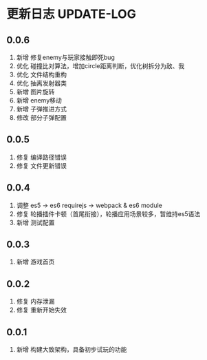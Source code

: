 # 更新日志 UPDATE-LOG

## 0.0.6
1. 新增 修复enemy与玩家接触即死bug
2. 优化 碰撞比对算法，增加circle距离判断，优化树拆分为敌、我
3. 优化 文件结构重构
4. 优化 抽离发射器类
5. 新增 图片旋转
6. 新增 enemy移动
7. 新增 子弹推进方式
8. 修改 部分子弹配置

## 0.0.5
1. 修复 编译路径错误
2. 修复 文件更新错误

## 0.0.4
1. 调整 es5 -> es6    requirejs -> webpack & es6 module
1. 修复 轮播插件卡顿（首尾衔接），轮播应用场景较多，暂维持es5语法
1. 新增 测试配置

## 0.0.3
1. 新增 游戏首页

## 0.0.2
1. 修复 内存泄漏
2. 修复 重新开始失效

## 0.0.1
1. 新增 构建大致架构，具备初步试玩的功能
